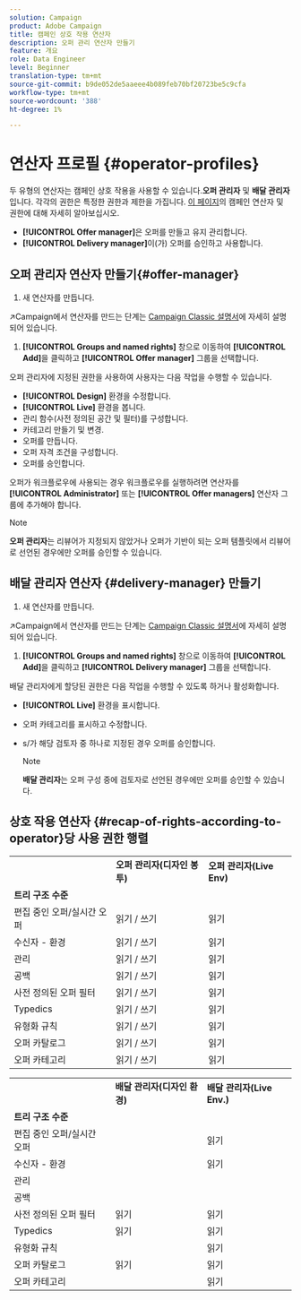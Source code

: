 ```yaml
---
solution: Campaign
product: Adobe Campaign
title: 캠페인 상호 작용 연산자
description: 오퍼 관리 연산자 만들기
feature: 개요
role: Data Engineer
level: Beginner
translation-type: tm+mt
source-git-commit: b9de052de5aaeee4b089feb70bf20723be5c9cfa
workflow-type: tm+mt
source-wordcount: '388'
ht-degree: 1%

---
```



# 연산자 프로필 {#operator-profiles}

두 유형의 연산자는 캠페인 상호 작용을 사용할 수 있습니다.**오퍼 관리자** 및 **배달 관리자**&#x200B;입니다. 각각의 권한은 특정한 권한과 제한을 가집니다. [이 페이지](../start/permissions.md)의 캠페인 연산자 및 권한에 대해 자세히 알아보십시오.

* **[!UICONTROL Offer manager]**&#x200B;은 오퍼를 만들고 유지 관리합니다.
* **[!UICONTROL Delivery manager]**&#x200B;이(가) 오퍼를 승인하고 사용합니다.

## 오퍼 관리자 연산자 만들기{#offer-manager}

1. 새 연산자를 만듭니다.

:arrow_upper_right:Campaign에서 연산자를 만드는 단계는 [Campaign Classic 설명서](https://experienceleague.adobe.com/docs/campaign-classic/using/getting-started/permissions/access-management-operators.html)에 자세히 설명되어 있습니다.

1. **[!UICONTROL Groups and named rights]** 창으로 이동하여 **[!UICONTROL Add]**&#x200B;을 클릭하고 **[!UICONTROL Offer manager]** 그룹을 선택합니다.

오퍼 관리자에 지정된 권한을 사용하여 사용자는 다음 작업을 수행할 수 있습니다.

* **[!UICONTROL Design]** 환경을 수정합니다.
* **[!UICONTROL Live]** 환경을 봅니다.
* 관리 함수(사전 정의된 공간 및 필터)를 구성합니다.
* 카테고리 만들기 및 변경.
* 오퍼를 만듭니다.
* 오퍼 자격 조건을 구성합니다.
* 오퍼를 승인합니다.

오퍼가 워크플로우에 사용되는 경우 워크플로우를 실행하려면 연산자를 **[!UICONTROL Administrator]** 또는 **[!UICONTROL Offer managers]** 연산자 그룹에 추가해야 합니다.

>[!NOTE]
>
>**오퍼 관리자**&#x200B;는 리뷰어가 지정되지 않았거나 오퍼가 기반이 되는 오퍼 템플릿에서 리뷰어로 선언된 경우에만 오퍼를 승인할 수 있습니다.

## 배달 관리자 연산자 {#delivery-manager} 만들기

1. 새 연산자를 만듭니다.

:arrow_upper_right:Campaign에서 연산자를 만드는 단계는 [Campaign Classic 설명서](https://experienceleague.adobe.com/docs/campaign-classic/using/getting-started/permissions/access-management-operators.html)에 자세히 설명되어 있습니다.

1. **[!UICONTROL Groups and named rights]** 창으로 이동하여 **[!UICONTROL Add]**&#x200B;을 클릭하고 **[!UICONTROL Delivery manager]** 그룹을 선택합니다.

배달 관리자에게 할당된 권한은 다음 작업을 수행할 수 있도록 하거나 활성화합니다.

* **[!UICONTROL Live]** 환경을 표시합니다.
* 오퍼 카테고리를 표시하고 수정합니다.
* s/가 해당 검토자 중 하나로 지정된 경우 오퍼를 승인합니다.

   >[!NOTE]
   >
   >**배달 관리자**&#x200B;는 오퍼 구성 중에 검토자로 선언된 경우에만 오퍼를 승인할 수 있습니다.

## 상호 작용 연산자 {#recap-of-rights-according-to-operator}당 사용 권한 행렬

<table> 
 <tbody> 
  <tr> 
   <td> </td> 
   <td> <strong>오퍼 관리자(디자인 봉투)</strong><br /> </td> 
   <td> <strong>오퍼 관리자(Live Env)</strong><br /> </td> 
  </tr> 
  <tr> 
   <td> <strong>트리 구조 수준</strong><br /> </td> 
   <td> </td> 
   <td> </td> 
  </tr> 
  <tr> 
   <td> 편집 중인 오퍼/실시간 오퍼<br /> </td> 
   <td> 읽기 / 쓰기<br /> </td> 
   <td> 읽기<br /> </td> 
  </tr> 
  <tr> 
   <td> 수신자 - 환경<br /> </td> 
   <td> 읽기 / 쓰기<br /> </td> 
   <td> 읽기<br /> </td> 
  </tr> 
  <tr> 
   <td> 관리<br /> </td> 
   <td> 읽기 / 쓰기<br /> </td> 
   <td> 읽기<br /> </td> 
  </tr> 
  <tr> 
   <td> 공백<br /> </td> 
   <td> 읽기 / 쓰기<br /> </td> 
   <td> 읽기<br /> </td> 
  </tr> 
  <tr> 
   <td> 사전 정의된 오퍼 필터<br /> </td> 
   <td> 읽기 / 쓰기<br /> </td> 
   <td> 읽기<br /> </td> 
  </tr> 
  <tr> 
   <td> Typedics<br /> </td> 
   <td> 읽기 / 쓰기<br /> </td> 
   <td> 읽기<br /> </td> 
  </tr> 
  <tr> 
   <td> 유형화 규칙<br /> </td> 
   <td> 읽기 / 쓰기<br /> </td> 
   <td> 읽기<br /> </td> 
  </tr> 
  <tr> 
   <td> 오퍼 카탈로그<br /> </td> 
   <td> 읽기 / 쓰기<br /> </td> 
   <td> 읽기<br /> </td> 
  </tr> 
  <tr> 
   <td> 오퍼 카테고리<br /> </td> 
   <td> 읽기 / 쓰기<br /> </td> 
   <td> 읽기<br /> </td> 
  </tr> 
 </tbody> 
</table>

<table> 
 <tbody> 
  <tr> 
   <td> </td> 
   <td> <strong>배달 관리자(디자인 환경)</strong><br /> </td> 
   <td> <strong>배달 관리자(Live Env.)</strong><br /> </td> 
  </tr> 
  <tr> 
   <td> <strong>트리 구조 수준</strong><br /> </td> 
   <td> </td> 
   <td> </td> 
  </tr> 
  <tr> 
   <td> 편집 중인 오퍼/실시간 오퍼<br /> </td> 
   <td> </td> 
   <td> 읽기<br /> </td> 
  </tr> 
  <tr> 
   <td> 수신자 - 환경<br /> </td> 
   <td> </td> 
   <td> 읽기<br /> </td> 
  </tr> 
  <tr> 
   <td> 관리<br /> </td> 
   <td> </td> 
   <td> </td> 
  </tr> 
  <tr> 
   <td> 공백<br /> </td> 
   <td> </td> 
   <td> </td> 
  </tr> 
  <tr> 
   <td> 사전 정의된 오퍼 필터<br /> </td> 
   <td> 읽기<br /> </td> 
   <td> 읽기<br /> </td> 
  </tr> 
  <tr> 
   <td> Typedics<br /> </td> 
   <td> 읽기<br /> </td> 
   <td> 읽기<br /> </td> 
  </tr> 
  <tr> 
   <td> 유형화 규칙<br /> </td> 
   <td> </td> 
   <td> 읽기<br /> </td> 
  </tr> 
  <tr> 
   <td> 오퍼 카탈로그<br /> </td> 
   <td> 읽기<br /> </td> 
   <td> 읽기<br /> </td> 
  </tr> 
  <tr> 
   <td> 오퍼 카테고리<br /> </td> 
   <td> </td> 
   <td> 읽기<br /> </td> 
  </tr> 
 </tbody> 
</table>
